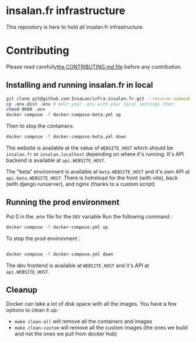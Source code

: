 # insalan.fr infrastructure

This repository is here to hold all insalan.fr infrastructure.

# Contributing

Please read carefully[the CONTRIBUTING.md file](CONTRIBUTING.md) before any
contribution.

## Installing and running insalan.fr in local

```sh
git clone git@github.com:InsaLan/infra-insalan.fr.git --recurse-submodules
cp .env.dist .env # edit your .env with your local settings then:
chmod 0600 .env
docker compose -f docker-compose-beta.yml up
```

Then to stop the containers:
```sh
docker compose -f docker-compose-beta.yml down
```

The website is available at the value of `WEBSITE_HOST` which should be
`insalan.fr` or `insalan.localhost` depending on where it's running.  It's API
backend is available at `api.WEBSITE_HOST`.

The "beta" environment is available at `beta.WEBSITE_HOST` and it's own API at `api.beta.WEBSITE_HOST`.
There is hotreload for the front (with vite), back (with django runserver), and nginx (thanks to a custom script)

## Running the prod environment

Put 0 in the .env file for the `DEV` variable
Run the following command : 
```sh
docker compose -f docker-compose.yml up
```

To stop the prod environment :
```sh

docker compose -f docker-compose.yml down
```

The dev frontend is available at `WEBSITE_HOST` and it's API at `api.WEBSITE_HOST`.

## Cleanup

Docker can take a lot of disk space with all the images.
You have a few options to clean it up:

- `make clean-all` will remove all the containers and images
- `make clean-custom` will remove all the custom images (the ones we build and not the ones we pull from docker hub)
